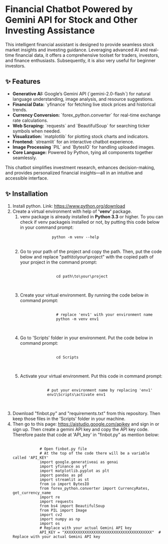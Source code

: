 <h1>Financial Chatbot Powered by Gemini API for Stock and Other Investing Assistance</h1>

<p>This intelligent financial assistant is designed to provide seamless stock market insights and investing guidance. Leveraging advanced AI and real-time financial data, it offers a comprehensive toolset for traders, investors, and finance enthusiasts. Subsequently, it is also very useful for beginner investors.</p>

<h2>✨ Features </h2>
<ul>
  <li><strong>Generative AI:</strong> Google’s Gemini API (`gemini-2.0-flash`) for natural language understanding, image analysis, and resource suggestions.</li>
  <li><strong>Financial Data:</strong> `yfinance` for fetching live stock prices and historical trends.</li>
  <li><strong>Currency Conversion:</strong> `forex_python.converter` for real-time exchange rate calculations.</li>
  <li><strong>Web Scraping:</strong> `requests` and `BeautifulSoup` for searching ticker symbols when needed.</li>
  <li><strong>Visualization:</strong> `matplotlib` for plotting stock charts and indicators.</li>
  <li><strong>Frontend:</strong> `streamlit` for an interactive chatbot experience.</li>
  <li><strong>Image Processing</strong> `PIL` and `BytesIO` for handling uploaded images.</li>
  <li><strong>Core Language:</strong> Powered by Python, tying all components together seamlessly.</li>
</ul>

<p>This chatbot simplifies investment research, enhances decision-making, and provides personalized financial insights—all in an intuitive and accessible interface.</p>

<h2>✨ Installation </h2>
<ol>
  <li>Install python. Link: <a href="https://www.python.org/downloads"> https://www.python.org/download</a></li>
  <li>
    Create a virtual environment with help of <strong>'venv'</strong> package.
    <ol>
        <li>venv package is already installed in <strong>Python 3.3</strong> or higher. To you can check if venv packageis installed or not, by putting this code below in your command prompt: 
            <pre>
            <code>python -m venv --help</code>
            </pre> </li>
        <li>
            Go to your path of the project and copy the path. Then, put the code below and replace "path\to\your\project" with the copied path of your project in the command prompt:
            <pre>
            <code>
                cd path\to\your\project
            </code>
            </pre>
        </li>
        <li>
            Create your virtual environment. By running the code below in command prompt: 
            <pre>
            <code>
                # replace 'env1' with your environment name
                python -m venv env1
            </code>
            </pre>
        </li>
        <li>
            Go to 'Scripts' folder in your environment. Put the code below in command prompt: 
            <pre>
            <code>
                cd Scripts
            </code>
            </pre>
        </li>
        <li>Activate your virtual environment. Put this code in command prompt: 
          <pre>
            <code>
            # put your environment name by replacing 'env1'
            env1\Scripts\activate env1
            </code>
          </pre>
        </li>
    </ol>
  </li>
  <li>
    Download "finbot.py" and "requirements.txt" from this repository. Then keep those files in the 'Scripts' folder in your machine.
  </li>
  <li>
    Then go to this page: <a href="https://aistudio.google.com/apikey">https://aistudio.google.com/apikey</a> and sign in or sign up. Then create a gemini API key and copy the API key code. Therefore paste that code at 'API_key' in "finbot.py" as mention below: 
    <pre>
      <code>
            # Open finbot.py file
            # At the top of the code there will be a variable called 'API_KEY'
            import google.generativeai as genai
            import yfinance as yf
            import matplotlib.pyplot as plt
            import pandas as pd
            import streamlit as st
            from io import BytesIO
            from forex_python.converter import CurrencyRates, get_currency_name
            import re
            import requests
            from bs4 import BeautifulSoup
            from PIL import Image
            import cv2
            import numpy as np
            import os
            # Replace with your actual Gemini API key
            API_KEY = "XXXXXXXXXXXXXXXXXXXXXXXXXXXXXXXXXXXXXXX"  # Replace with your actual Gemini API key
      </code>
    </pre>
  </li>
</ol>
  

